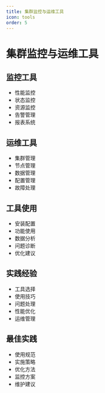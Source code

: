 ```yaml
---
title: 集群监控与运维工具
icon: tools
order: 5
---
```


# 集群监控与运维工具

## 监控工具
- 性能监控
- 状态监控
- 资源监控
- 告警管理
- 报表系统

## 运维工具
- 集群管理
- 节点管理
- 数据管理
- 配置管理
- 故障处理

## 工具使用
- 安装配置
- 功能使用
- 数据分析
- 问题诊断
- 优化建议

## 实践经验
- 工具选择
- 使用技巧
- 问题处理
- 性能优化
- 运维管理

## 最佳实践
- 使用规范
- 实施策略
- 优化方法
- 监控方案
- 维护建议
